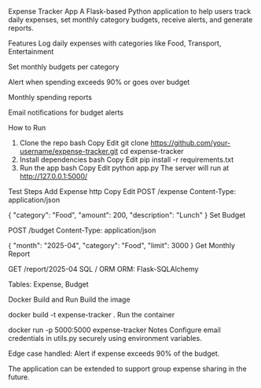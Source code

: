 Expense Tracker App
A Flask-based Python application to help users track daily expenses, set monthly category budgets, receive alerts, and generate reports.

Features
Log daily expenses with categories like Food, Transport, Entertainment

Set monthly budgets per category

Alert when spending exceeds 90% or goes over budget

Monthly spending reports

Email notifications for budget alerts

How to Run
1. Clone the repo
bash
Copy
Edit
git clone https://github.com/your-username/expense-tracker.git
cd expense-tracker
2. Install dependencies
bash
Copy
Edit
pip install -r requirements.txt
3. Run the app
bash
Copy
Edit
python app.py
The server will run at http://127.0.0.1:5000/

Test Steps
Add Expense
http
Copy
Edit
POST /expense
Content-Type: application/json

{
  "category": "Food",
  "amount": 200,
  "description": "Lunch"
}
Set Budget

POST /budget
Content-Type: application/json

{
  "month": "2025-04",
  "category": "Food",
  "limit": 3000
}
Get Monthly Report

GET /report/2025-04
SQL / ORM
ORM: Flask-SQLAlchemy

Tables: Expense, Budget

Docker Build and Run
Build the image

docker build -t expense-tracker .
Run the container

docker run -p 5000:5000 expense-tracker
Notes
Configure email credentials in utils.py securely using environment variables.

Edge case handled: Alert if expense exceeds 90% of the budget.

The application can be extended to support group expense sharing in the future.

